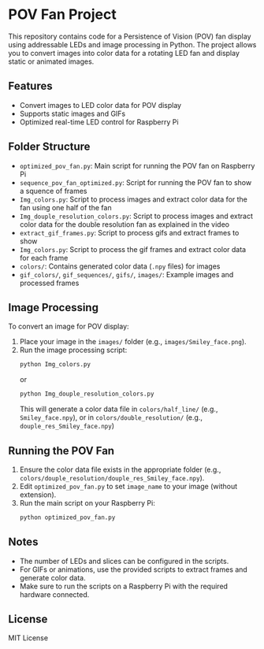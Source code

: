 # POV Fan Project

This repository contains code for a Persistence of Vision (POV) fan display using addressable LEDs and image processing in Python. The project allows you to convert images into color data for a rotating LED fan and display static or animated images.

## Features
- Convert images to LED color data for POV display
- Supports static images and GIFs
- Optimized real-time LED control for Raspberry Pi

## Folder Structure
- `optimized_pov_fan.py`: Main script for running the POV fan on Raspberry Pi
- `sequence_pov_fan_optimized.py`: Script for running the POV fan to show a squence of frames
- `Img_colors.py`: Script to process images and extract color data for the fan using one half of the fan
- `Img_douple_resolution_colors.py`: Script to process images and extract color data for the double resolution fan as explained in the video
- `extract_gif_frames.py`: Script to process gifs and extract frames to show
- `Img_colors.py`: Script to process the gif frames and extract color data for each frame
- `colors/`: Contains generated color data (`.npy` files) for images
- `gif_colors/`, `gif_sequences/`, `gifs/`, `images/`: Example images and processed frames

## Image Processing
To convert an image for POV display:
1. Place your image in the `images/` folder (e.g., `images/Smiley_face.png`).
2. Run the image processing script:
	```bash
	python Img_colors.py
	```
    or
	```bash
	python Img_douple_resolution_colors.py
	```
	This will generate a color data file in `colors/half_line/` (e.g., `Smiley_face.npy`), or in `colors/double_resolution/` (e.g., `douple_res_Smiley_face.npy`)

## Running the POV Fan
1. Ensure the color data file exists in the appropriate folder (e.g., `colors/douple_resolution/douple_res_Smiley_face.npy`).
2. Edit `optimized_pov_fan.py` to set `image_name` to your image (without extension).
3. Run the main script on your Raspberry Pi:
	```bash
	python optimized_pov_fan.py
	```

## Notes
- The number of LEDs and slices can be configured in the scripts.
- For GIFs or animations, use the provided scripts to extract frames and generate color data.
- Make sure to run the scripts on a Raspberry Pi with the required hardware connected.

## License
MIT License

